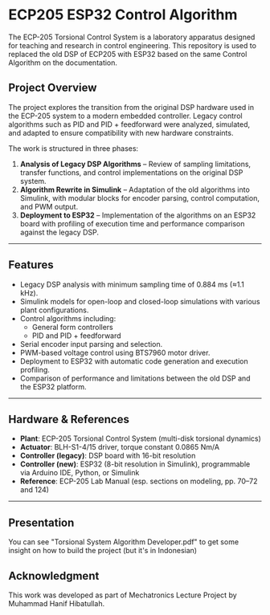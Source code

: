 # ECP205 ESP32 Control Algorithm
The ECP-205 Torsional Control System is a laboratory apparatus designed for teaching and research in control engineering. This repository is used to replaced the old DSP of ECP205 with ESP32 based on the same Control Algorithm on the documentation.

## Project Overview
The project explores the transition from the original DSP hardware used in the ECP-205 system to a modern embedded controller. Legacy control algorithms such as PID and PID + feedforward were analyzed, simulated, and adapted to ensure compatibility with new hardware constraints.  

The work is structured in three phases:
1. **Analysis of Legacy DSP Algorithms** – Review of sampling limitations, transfer functions, and control implementations on the original DSP system.  
2. **Algorithm Rewrite in Simulink** – Adaptation of the old algorithms into Simulink, with modular blocks for encoder parsing, control computation, and PWM output.  
3. **Deployment to ESP32** – Implementation of the algorithms on an ESP32 board with profiling of execution time and performance comparison against the legacy DSP.

---

## Features
- Legacy DSP analysis with minimum sampling time of 0.884 ms (≈1.1 kHz).  
- Simulink models for open-loop and closed-loop simulations with various plant configurations.  
- Control algorithms including:
  - General form controllers  
  - PID and PID + feedforward  
- Serial encoder input parsing and selection.  
- PWM-based voltage control using BTS7960 motor driver.  
- Deployment to ESP32 with automatic code generation and execution profiling.  
- Comparison of performance and limitations between the old DSP and the ESP32 platform.  

---

## Hardware & References
- **Plant**: ECP-205 Torsional Control System (multi-disk torsional dynamics)  
- **Actuator**: BLH-S1-4/15 driver, torque constant 0.0865 Nm/A  
- **Controller (legacy)**: DSP board with 16-bit resolution  
- **Controller (new)**: ESP32 (8-bit resolution in Simulink), programmable via Arduino IDE, Python, or Simulink  
- **Reference**: ECP-205 Lab Manual (esp. sections on modeling, pp. 70–72 and 124)  

---

## Presentation
You can see "Torsional System Algorithm Developer.pdf" to get some insight on how to build the project (but it's in Indonesian)

## Acknowledgment

This work was developed as part of Mechatronics Lecture Project by Muhammad Hanif Hibatullah.
